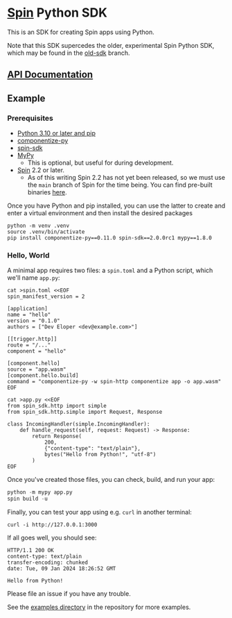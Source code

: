 # [Spin](https://github.com/fermyon/spin) Python SDK

This is an SDK for creating Spin apps using Python.

Note that this SDK supercedes the older, experimental Spin Python SDK, which may
be found in the [old-sdk](https://github.com/fermyon/spin-sdk/tree/old-sdk)
branch.

## [API Documentation](https://fermyon.github.io/spin-python-sdk/index.html)

## Example

### Prerequisites

- [Python 3.10 or later and pip](https://www.python.org/downloads/)
- [componentize-py](https://pypi.org/project/componentize-py/)
- [spin-sdk](https://pypi.org/project/spin-sdk/)
- [MyPy](https://pypi.org/project/mypy/)
    - This is optional, but useful for during development.
- [Spin](https://github.com/fermyon/spin) 2.2 or later.
    - As of this writing Spin 2.2 has not yet been released, so we must use the `main` branch of Spin for the time being. You can find pre-built binaries [here](https://github.com/fermyon/spin/releases/tag/canary).

Once you have Python and pip installed, you can use the latter to create and
enter a virtual environment and then install the desired packages

```shell
python -m venv .venv
source .venv/bin/activate
pip install componentize-py==0.11.0 spin-sdk==2.0.0rc1 mypy==1.8.0
```

### Hello, World

A minimal app requires two files: a `spin.toml` and a Python script, which we'll
name `app.py`:

```shell
cat >spin.toml <<EOF
spin_manifest_version = 2

[application]
name = "hello"
version = "0.1.0"
authors = ["Dev Eloper <dev@example.com>"]

[[trigger.http]]
route = "/..."
component = "hello"

[component.hello]
source = "app.wasm"
[component.hello.build]
command = "componentize-py -w spin-http componentize app -o app.wasm"
EOF
```

```shell
cat >app.py <<EOF
from spin_sdk.http import simple
from spin_sdk.http.simple import Request, Response

class IncomingHandler(simple.IncomingHandler):
    def handle_request(self, request: Request) -> Response:
        return Response(
            200,
            {"content-type": "text/plain"},
            bytes("Hello from Python!", "utf-8")
        )
EOF
```

Once you've created those files, you can check, build, and run your app:

```.py
python -m mypy app.py
spin build -u
```

Finally, you can test your app using e.g. `curl` in another terminal:

```shell
curl -i http://127.0.0.1:3000
```

If all goes well, you should see:

```
HTTP/1.1 200 OK
content-type: text/plain
transfer-encoding: chunked
date: Tue, 09 Jan 2024 18:26:52 GMT

Hello from Python!
```

Please file an issue if you have any trouble.

See the [examples directory](https://github.com/fermyon/spin-python-sdk/tree/main/examples) in the repository for more examples.
